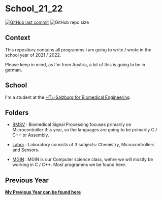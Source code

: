 # School_21_22

[![GitHub last commit](https://img.shields.io/github/last-commit/philroli/School_21_22)](https://github.com/PhilRoli/School_21_22/commits/master/) ![GitHub repo size](https://img.shields.io/github/repo-size/philroli/School_21_22)

## Context

This repository contains all programms i am going to write / wrote in the school year of 2021 / 2022.

Please keep in mind, as I'm from Austria, a lot of this is going to be in german.

## School

I'm a student at the [HTL-Salzburg for Biomedical Engineering](http://www.htl-salzburg.ac.at/biomedizin-gesundheitstechnik.html).

## Folders

- [BMSV](https://github.com/PhilRoli/School_21_22/tree/master/BMSV) : Biomedical Signal Processing focuses primarily on Microcontroller this year, so the languages are going to be primarily C / C++ or Assembly.

- [Labor](https://github.com/PhilRoli/School_21_22/tree/master/Labor) : Laboratory consists of 3 subjects: Chemistry, Microcontrollers and Sensors.

- [MGIN](https://github.com/PhilRoli/School_21_22/tree/master/MGIN) : MGIN is our Computer science class, wehre we will mostly be working in C / C++. Most programms we be found here.

## Previous Year

[**My Previous Year can be found here**](https://github.com/PhilRoli/School20-21)
